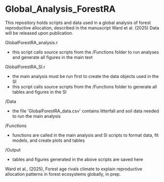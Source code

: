 # Global_Analysis_ForestRA
This repository holds scripts and data used in a global analysis of forest reproductive allocation, described in the manuscript Ward et al. (2025)
Data will be released upon publication.

GlobalForestRA_analysis.r
- this script calls source scripts from the /Functions folder to run analyses and generate all figures in the main text

GlobalForestRA_SI.r
- the main analysis must be run first to create the data objects used in the SI
- this script calls source scripts from the /Functions folder to generate all tables and figures in the SI

/Data
 - the file 'GlobalForestRA_data.csv' contains litterfall and soil data needed to run the main analysis 
 
/Functions
- functions are called in the main analysis and SI scripts to format data, fit models, and create plots and tables

/Output
- tables and figures generated in the above scripts are saved here

Ward et al., (2025), Forest age rivals climate to explain reproductive allocation patterns in forest ecosystems globally, in prep.


